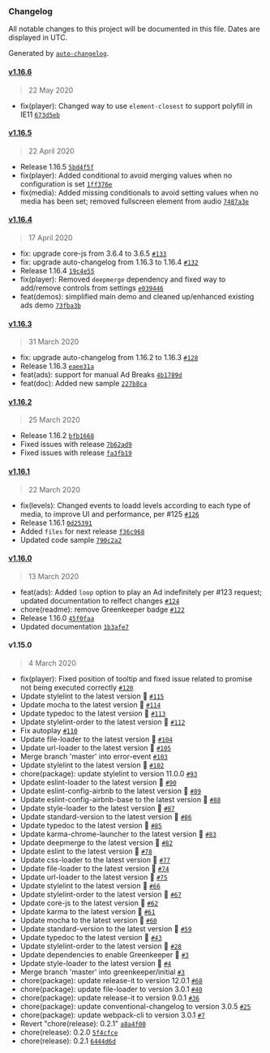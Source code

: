### Changelog

All notable changes to this project will be documented in this file. Dates are displayed in UTC.

Generated by [`auto-changelog`](https://github.com/CookPete/auto-changelog).

#### [v1.16.6](https://github.com/openplayerjs/openplayerjs/compare/v1.16.5...v1.16.6)

> 22 May 2020

- fix(player): Changed way to use `element-closest` to support polyfill in IE11 [`673d5eb`](https://github.com/openplayerjs/openplayerjs/commit/673d5ebaf2f06856bac0eb1cab701300cbc9594f)

#### [v1.16.5](https://github.com/openplayerjs/openplayerjs/compare/v1.16.4...v1.16.5)

> 22 April 2020

- Release 1.16.5 [`5bd4f5f`](https://github.com/openplayerjs/openplayerjs/commit/5bd4f5f028eb09e095bef64a0faa05535890ec2c)
- fix(player): Added conditional to avoid merging values when no configuration is set [`1ff376e`](https://github.com/openplayerjs/openplayerjs/commit/1ff376eb1036caa3a28e15466b8f03eed2beae3e)
- fix(media): Added missing conditionals to avoid setting values when no media has been set; removed fullscreen element from audio [`7487a3e`](https://github.com/openplayerjs/openplayerjs/commit/7487a3ecbbb8d150a9862edc68f7fe942d275cfb)

#### [v1.16.4](https://github.com/openplayerjs/openplayerjs/compare/v1.16.3...v1.16.4)

> 17 April 2020

- fix: upgrade core-js from 3.6.4 to 3.6.5 [`#133`](https://github.com/openplayerjs/openplayerjs/pull/133)
- fix: upgrade auto-changelog from 1.16.3 to 1.16.4 [`#132`](https://github.com/openplayerjs/openplayerjs/pull/132)
- Release 1.16.4 [`19c4e55`](https://github.com/openplayerjs/openplayerjs/commit/19c4e55687b47a4b3035f429aff268488fc91ac5)
- fix(player): Removed `deepmerge` dependency and fixed way to add/remove controls from settings [`e039446`](https://github.com/openplayerjs/openplayerjs/commit/e0394469570cd34aa0ef4e2e004fe8dc057c9760)
- feat(demos): simplified main demo and cleaned up/enhanced existing ads demo [`73fba3b`](https://github.com/openplayerjs/openplayerjs/commit/73fba3b05bb1319ab76d2363bba104b628041c75)

#### [v1.16.3](https://github.com/openplayerjs/openplayerjs/compare/v1.16.2...v1.16.3)

> 31 March 2020

- fix: upgrade auto-changelog from 1.16.2 to 1.16.3 [`#128`](https://github.com/openplayerjs/openplayerjs/pull/128)
- Release 1.16.3 [`eaee31a`](https://github.com/openplayerjs/openplayerjs/commit/eaee31a1137c802689a18dd72fd0afad0614bc4e)
- feat(ads): support for manual Ad Breaks [`4b1789d`](https://github.com/openplayerjs/openplayerjs/commit/4b1789d251bf72254c405f370009c3bc9ff568d1)
- feat(doc): Added new sample [`227b8ca`](https://github.com/openplayerjs/openplayerjs/commit/227b8cabd3353bbb641dac3a2936a903b3c695c4)

#### [v1.16.2](https://github.com/openplayerjs/openplayerjs/compare/v1.16.1...v1.16.2)

> 25 March 2020

- Release 1.16.2 [`bfb1668`](https://github.com/openplayerjs/openplayerjs/commit/bfb166848dfb420302b41db1dcced743d6cc076d)
- Fixed issues with release [`7b62ad9`](https://github.com/openplayerjs/openplayerjs/commit/7b62ad9f3fa6f727a07a75cc14eb040f2b880d7b)
- Fixed issues with release [`fa3fb19`](https://github.com/openplayerjs/openplayerjs/commit/fa3fb19791f2b4d1e5a8db38c1c38d27bd04a883)

#### [v1.16.1](https://github.com/openplayerjs/openplayerjs/compare/v1.16.0...v1.16.1)

> 22 March 2020

- fix(levels): Changed events to loadd levels according to each type of media, to improve UI and performance, per #125 [`#126`](https://github.com/openplayerjs/openplayerjs/pull/126)
- Release 1.16.1 [`0d25391`](https://github.com/openplayerjs/openplayerjs/commit/0d253912cdf22b38e8c89b9863f66c850e0aecb4)
- Added `files` for next release [`f36c968`](https://github.com/openplayerjs/openplayerjs/commit/f36c968c920afb859ab8b4966f4cddca72e6f094)
- Updated code sample [`790c2a2`](https://github.com/openplayerjs/openplayerjs/commit/790c2a2d44ac862e724ea4fb02916f1507cb49d4)

#### [v1.16.0](https://github.com/openplayerjs/openplayerjs/compare/v1.15.0...v1.16.0)

> 13 March 2020

- feat(ads): Added `loop` option to play an Ad indefinitely per #123 request; updated documentation to relfect changes [`#124`](https://github.com/openplayerjs/openplayerjs/pull/124)
- chore(readme): remove Greenkeeper badge [`#122`](https://github.com/openplayerjs/openplayerjs/pull/122)
- Release 1.16.0 [`45f0faa`](https://github.com/openplayerjs/openplayerjs/commit/45f0faab7b197daa81e3818e380b2683462e3c94)
- Updated documentation [`1b3afe7`](https://github.com/openplayerjs/openplayerjs/commit/1b3afe7a05e28dcf7d05e75b1fcf8ad719f28c70)

#### v1.15.0

> 4 March 2020

- fix(player): Fixed position of tooltip and fixed issue related to promise not being executed correctly [`#120`](https://github.com/openplayerjs/openplayerjs/pull/120)
- Update stylelint to the latest version 🚀 [`#115`](https://github.com/openplayerjs/openplayerjs/pull/115)
- Update mocha to the latest version 🚀 [`#114`](https://github.com/openplayerjs/openplayerjs/pull/114)
- Update typedoc to the latest version 🚀 [`#113`](https://github.com/openplayerjs/openplayerjs/pull/113)
- Update stylelint-order to the latest version 🚀 [`#112`](https://github.com/openplayerjs/openplayerjs/pull/112)
- Fix autoplay [`#110`](https://github.com/openplayerjs/openplayerjs/pull/110)
- Update file-loader to the latest version 🚀 [`#104`](https://github.com/openplayerjs/openplayerjs/pull/104)
- Update url-loader to the latest version 🚀 [`#105`](https://github.com/openplayerjs/openplayerjs/pull/105)
- Merge branch 'master' into error-event [`#103`](https://github.com/openplayerjs/openplayerjs/pull/103)
- Update stylelint to the latest version 🚀 [`#102`](https://github.com/openplayerjs/openplayerjs/pull/102)
- chore(package): update stylelint to version 11.0.0 [`#93`](https://github.com/openplayerjs/openplayerjs/pull/93)
- Update eslint-loader to the latest version 🚀 [`#90`](https://github.com/openplayerjs/openplayerjs/pull/90)
- Update eslint-config-airbnb to the latest version 🚀 [`#89`](https://github.com/openplayerjs/openplayerjs/pull/89)
- Update eslint-config-airbnb-base to the latest version 🚀 [`#88`](https://github.com/openplayerjs/openplayerjs/pull/88)
- Update style-loader to the latest version 🚀 [`#87`](https://github.com/openplayerjs/openplayerjs/pull/87)
- Update standard-version to the latest version 🚀 [`#86`](https://github.com/openplayerjs/openplayerjs/pull/86)
- Update typedoc to the latest version 🚀 [`#85`](https://github.com/openplayerjs/openplayerjs/pull/85)
- Update karma-chrome-launcher to the latest version 🚀 [`#83`](https://github.com/openplayerjs/openplayerjs/pull/83)
- Update deepmerge to the latest version 🚀 [`#82`](https://github.com/openplayerjs/openplayerjs/pull/82)
- Update eslint to the latest version 🚀 [`#78`](https://github.com/openplayerjs/openplayerjs/pull/78)
- Update css-loader to the latest version 🚀 [`#77`](https://github.com/openplayerjs/openplayerjs/pull/77)
- Update file-loader to the latest version 🚀 [`#74`](https://github.com/openplayerjs/openplayerjs/pull/74)
- Update url-loader to the latest version 🚀 [`#75`](https://github.com/openplayerjs/openplayerjs/pull/75)
- Update stylelint to the latest version 🚀 [`#66`](https://github.com/openplayerjs/openplayerjs/pull/66)
- Update stylelint-order to the latest version 🚀 [`#67`](https://github.com/openplayerjs/openplayerjs/pull/67)
- Update core-js to the latest version 🚀 [`#62`](https://github.com/openplayerjs/openplayerjs/pull/62)
- Update karma to the latest version 🚀 [`#61`](https://github.com/openplayerjs/openplayerjs/pull/61)
- Update mocha to the latest version 🚀 [`#60`](https://github.com/openplayerjs/openplayerjs/pull/60)
- Update standard-version to the latest version 🚀 [`#59`](https://github.com/openplayerjs/openplayerjs/pull/59)
- Update typedoc to the latest version 🚀 [`#43`](https://github.com/openplayerjs/openplayerjs/pull/43)
- Update stylelint-order to the latest version 🚀 [`#28`](https://github.com/openplayerjs/openplayerjs/pull/28)
- Update dependencies to enable Greenkeeper 🌴 [`#3`](https://github.com/openplayerjs/openplayerjs/pull/3)
- Update style-loader to the latest version 🚀 [`#4`](https://github.com/openplayerjs/openplayerjs/pull/4)
- Merge branch 'master' into greenkeeper/initial [`#3`](https://github.com/openplayerjs/openplayerjs/pull/3)
- chore(package): update release-it to version 12.0.1 [`#68`](https://github.com/openplayerjs/openplayerjs/issues/68)
- chore(package): update file-loader to version 3.0.1 [`#40`](https://github.com/openplayerjs/openplayerjs/issues/40)
- chore(package): update release-it to version 9.0.1 [`#36`](https://github.com/openplayerjs/openplayerjs/issues/36)
- chore(package): update conventional-changelog to version 3.0.5 [`#25`](https://github.com/openplayerjs/openplayerjs/issues/25)
- chore(package): update webpack-cli to version 3.0.1 [`#7`](https://github.com/openplayerjs/openplayerjs/issues/7)
- Revert "chore(release): 0.2.1" [`a8a4f00`](https://github.com/openplayerjs/openplayerjs/commit/a8a4f00f8a56291faf5c9755b09d3a2780780e4b)
- chore(release): 0.2.0 [`5f4cfce`](https://github.com/openplayerjs/openplayerjs/commit/5f4cfce056fe6a00da7e8da282488c2ad6cc619c)
- chore(release): 0.2.1 [`6444d6d`](https://github.com/openplayerjs/openplayerjs/commit/6444d6dbfade0840716fb7f969feece7c21e4fef)
